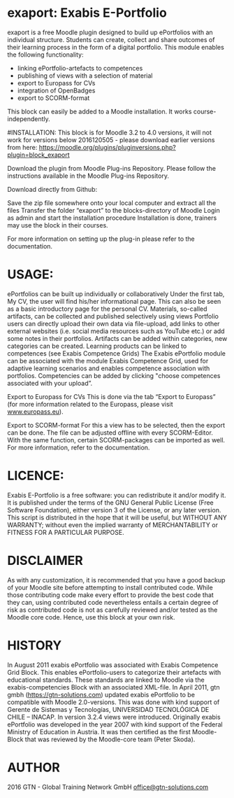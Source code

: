 # exaport: Exabis E-Portfolio

exaport is a free Moodle plugin designed to build up ePortfolios with an individual structure. Students can create, collect and share outcomes of their learning process in the form of a digital portfolio.
This module enables the following functionality:
- linking ePortfolio-artefacts to competences
- publishing of views with a selection of material
- export to Europass for CVs
- integration of OpenBadges
- export to SCORM-format

This block can easily be added to a Moodle installation. It works course-independently.

#INSTALLATION:
This block is for Moodle 3.2 to 4.0 versions, it will not work for versions below 2016120505 - please download earlier
versions from here: https://moodle.org/plugins/pluginversions.php?plugin=block_exaport

Download the plugin from Moodle Plug-ins Repository. Please follow the instructions available in the Moodle Plug-ins Repository.

Download directly from Github:

Save the zip file somewhere onto your local computer and extract all the files
Transfer the folder “exaport” to the blocks-directory of Moodle
Login as admin and start the installation procedure
Installation is done, trainers may use the block in their courses. 


For more information on setting up the plug-in please refer to the documentation.


# USAGE:
ePortfolios can be built up individually or collaboratively
Under the first tab, My CV, the user will find his/her informational page. This can also be seen as a basic introductory page for the personal CV.
Materials, so-called artifacts, can be collected and published selectively using views
Portfolio users can directly upload their own data via file-upload, add links to other external websites (i.e. social media resources such as YouTube etc.) or add some notes in their portfolios. Artifacts can be added within categories, new categories can be created.
Learning products can be linked to competences (see Exabis Competence Grids)
The Exabis ePortfolio module can be associated with the module Exabis Competence Grid, used for adaptive learning scenarios and enables competence association with portfolios. Competencies can be added by clicking "choose competences associated with your upload”. 


Export to Europass for CVs
This is done via the tab “Export to Europass”  (for more information related to the Europass, please visit www.europass.eu).


Export to SCORM-format
For this a view has to be selected, then the export can be done. The file can be adjusted offline with every SCORM-Editor. With the same function, certain SCORM-packages can be imported as well.
For more information, refer to the documentation.


# LICENCE:

Exabis E-Portfolio is a free software: you can redistribute it and/or modify it. It is published under the terms of the GNU General Public License (Free Software Foundation), either version 3 of the License, or any later version. 
This script is distributed in the hope that it will be useful, but WITHOUT ANY WARRANTY; without even the implied warranty of MERCHANTABILITY or FITNESS FOR A PARTICULAR PURPOSE.

# DISCLAIMER

As with any customization, it is recommended that you have a good backup of your Moodle site before attempting to install
contributed code.
While those contributing code make every effort to provide the best code that they can, using contributed code nevertheless
entails a certain degree of risk as contributed code is not as carefully reviewed and/or tested as the Moodle core code.
Hence, use this block at your own risk.

# HISTORY

In August 2011 exabis ePortfolio was associated with Exabis Competence Grid Block. This enables ePortfolio-users to categorize
their artefacts with educational standards. These standards are linked to Moodle via the exabis-competencies Block with an associated XML-file.
In April 2011, gtn gmbh (https://gtn-solutions.com) updated exabis ePortfolio to be compatible with Moodle 2.0-versions.
This was done with kind support of Gerente de Sistemas y Tecnologías, UNIVERSIDAD TECNOLÓGICA DE CHILE – INACAP.
In version 3.2.4 views were introduced.
Originally exabis ePortfolio was developed in the year 2007 with kind support of the Federal Ministry of Education in Austria.
It was then certified as the first Moodle-Block that was reviewed by the Moodle-core team (Peter Skoda).

# AUTHOR
2016 GTN - Global Training Network GmbH <office@gtn-solutions.com>